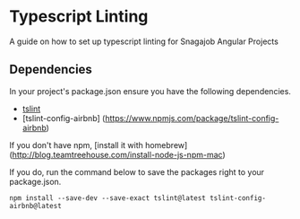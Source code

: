 # Typescript Linting
A guide on how to set up typescript linting for Snagajob Angular Projects

## Dependencies
In your project's package.json ensure you have the following dependencies.

+ [tslint](https://www.npmjs.com/package/tslint)
+ [tslint-config-airbnb] (https://www.npmjs.com/package/tslint-config-airbnb)

If you don't have npm, [install it with homebrew] (http://blog.teamtreehouse.com/install-node-js-npm-mac)

If you do, run the command below to save the packages right to your package.json.

```
npm install --save-dev --save-exact tslint@latest tslint-config-airbnb@latest
```

